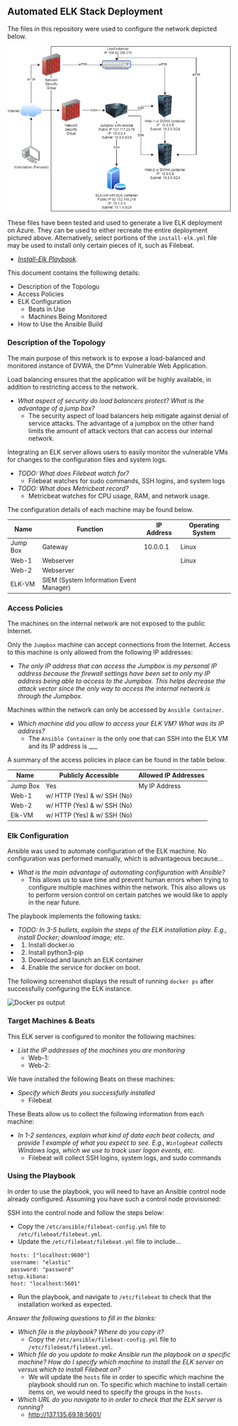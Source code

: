 ## Automated ELK Stack Deployment

The files in this repository were used to configure the network depicted below.

![TODO: Update the path with the name of your diagram](Diagram/cloud_diagram.png)

These files have been tested and used to generate a live ELK deployment on Azure. They can be used to either recreate the entire deployment pictured above. Alternatively, select portions of the `install-elk.yml` file may be used to install only certain pieces of it, such as Filebeat.

  - _[Install-Elk Playbook](Ansible/install-elk.yml)._

This document contains the following details:
- Description of the Topologu
- Access Policies
- ELK Configuration
  - Beats in Use
  - Machines Being Monitored
- How to Use the Ansible Build


### Description of the Topology

The main purpose of this network is to expose a load-balanced and monitored instance of DVWA, the D*mn Vulnerable Web Application.

Load balancing ensures that the application will be highly available, in addition to restricting access to the network.
- _What aspect of security do load balancers protect? What is the advantage of a jump box?_
  - The security aspect of load balancers help mitigate against denial of service attacks. The advantage of a jumpbox on the other hand limits the amount of attack vectors that can access our internal network. 

Integrating an ELK server allows users to easily monitor the vulnerable VMs for changes to the configuration files and system logs.
- _TODO: What does Filebeat watch for?_
  - Filebeat watches for sudo commands, SSH logins, and system logs 
- _TODO: What does Metricbeat record?_
  - Metricbeat watches for CPU usage, RAM, and network usage.

The configuration details of each machine may be found below.

| Name     | Function | IP Address | Operating System |
|----------|----------|------------|------------------|
| Jump Box | Gateway  | 10.0.0.1   | Linux            |
| Web-1     | Webserver          |            | Linux                 |
| Web-2     | Webserver         |            |                  |
| ELK-VM    | SIEM (System Information Event Manager)  |            |                  |

### Access Policies

The machines on the internal network are not exposed to the public Internet. 

Only the `Jumpbox` machine can accept connections from the Internet. Access to this machine is only allowed from the following IP addresses:
- _The only IP address that can access the Jumpbox is my personal IP address because the firewall settings have been set to only my IP address being able to access to the Jumpbox. This helps decrease the attack vector since the only way to access the internal network is through the Jumpbox._

Machines within the network can only be accessed by `Ansible Container`.
- _Which machine did you allow to access your ELK VM? What was its IP address?_
  - The `Ansible Container` is the only one that can SSH into the ELK VM and its IP address is ___

A summary of the access policies in place can be found in the table below.

| Name     | Publicly Accessible | Allowed IP Addresses |
|----------|---------------------|----------------------|
| Jump Box | Yes              | My IP Address   |
| Web-1  | w/ HTTP (Yes) & w/ SSH (No)                   |                      |
| Web-2          | w/ HTTP (Yes) & w/ SSH (No)                     |                      |
| Elk-VM         | w/ HTTP (Yes) & w/ SSH (No)                     |                      |

### Elk Configuration

Ansible was used to automate configuration of the ELK machine. No configuration was performed manually, which is advantageous because...
- _What is the main advantage of automating configuration with Ansible?_
  - This allows us to save time and prevent human errors when trying to configure multiple machines within the network. This also allows us to perform version control on certain patches we would like to apply in the near future. 

The playbook implements the following tasks:
- _TODO: In 3-5 bullets, explain the steps of the ELK installation play. E.g., install Docker; download image; etc._
- 1. Install docker.io
- 2. Install python3-pip
- 3. Download and launch an ELK container
- 4. Enable the service for docker on boot.

The following screenshot displays the result of running `docker ps` after successfully configuring the ELK instance.

![Docker ps output](Diagram/docker)

### Target Machines & Beats
This ELK server is configured to monitor the following machines:
- _List the IP addresses of the machines you are monitoring_
  -  Web-1:
  -  Web-2:

We have installed the following Beats on these machines:
- _Specify which Beats you successfully installed_
  - Filebeat

These Beats allow us to collect the following information from each machine:
- _In 1-2 sentences, explain what kind of data each beat collects, and provide 1 example of what you expect to see. E.g., `Winlogbeat` collects Windows logs, which we use to track user logon events, etc._
  - Filebeat will collect SSH logins, system logs, and sudo commands 

### Using the Playbook
In order to use the playbook, you will need to have an Ansible control node already configured. Assuming you have such a control node provisioned: 

SSH into the control node and follow the steps below:
- Copy the `/etc/ansible/filebeat-config.yml` file to `/etc/filebeat/filebeat.yml`.
- Update the `/etc/filebeat/filebeat.yml` file to include...
 ```output.elasticsearch:
  hosts: ["localhost:9600"]
  username: "elastic"
  password: "password"
setup.kibana:
  host: "localhost:5601"
```
- Run the playbook, and navigate to `/etc/filebeat` to check that the installation worked as expected.

_Answer the following questions to fill in the blanks:_
- _Which file is the playbook? Where do you copy it?_
  - Copy the `/etc/ansible/filebeat-config.yml` file to `/etc/filebeat/filebeat.yml`.
- _Which file do you update to make Ansible run the playbook on a specific machine? How do I specify which machine to install the ELK server on versus which to install Filebeat on?_
  - We will update the `hosts` file in order to specific which machine the playbook should run on. To specific which machine to install certain items on, we would need to specify the groups in the `hosts`.
- _Which URL do you navigate to in order to check that the ELK server is running_?
   - http://137.135.69.18:5601/
